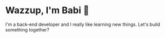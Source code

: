 
# Wazzup, I'm Babi 👋

I'm a back-end developer and I really like learning new things. Let's build something together?

